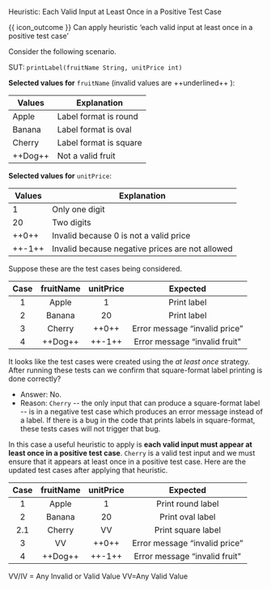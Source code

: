 <span id="title">Heuristic: Each Valid Input at Least Once in a Positive Test Case</span>

<span id="prereqs"></span>

<span id="outcomes">{{ icon_outcome }} Can apply heuristic ‘each valid input at least once in a positive test case’</span>

<div id="body">

Consider the following scenario.

<box>

SUT:  `printLabel(fruitName String, unitPrice int)`

**Selected values for** `fruitName` (invalid values are ++underlined++ ):

Values	| Explanation
------- | -----------
Apple   | Label format is round
Banana  | Label format is oval
Cherry  | Label format is square
++Dog++ | Not a valid fruit

**Selected values for** `unitPrice`:

Values	| Explanation
------- | -----------
1       | Only one digit
20      | Two digits
++0++   | Invalid because 0 is not a valid price
++-1++  | Invalid because negative prices are not allowed

</box>

Suppose these are the test cases being considered.

<box>

| Case   | fruitName  | unitPrice  | Expected                       |
| :----: | :--------: | :--------: | :----------------------------: |
| 1      | Apple      | 1          | Print label                    |
| 2      | Banana     | 20         | Print label                    |
| 3      | Cherry     | ++0++      | Error message “invalid price”  |
| 4      | ++Dog++    | ++-1++     | Error message “invalid fruit"  |

</box>

It looks like the test cases were created using the _at least once_ strategy. After running these tests can we confirm that square-format label printing is done correctly?
* Answer: No.
* Reason: `Cherry` -- the only input that can produce a square-format label -- is in a negative test case which produces an error message instead of a label. If there is a bug in the code that prints labels in square-format, these tests cases will not trigger that bug.

In this case a useful heuristic to apply is **each valid input must appear at least once in a positive test case**. `Cherry` is a valid test input and we must ensure that it appears at least once in a positive test case. Here are the updated test cases after applying that heuristic.

<box>

<div id="heuristic-valid-test-case">

| Case   | fruitName  | unitPrice  | Expected                       |
| :----: | :--------: | :--------: | :----------------------------: |
| 1      | Apple      | 1          | Print round label              |
| 2      | Banana     | 20         | Print oval label               |
| 2.1    | Cherry     | VV         | Print square label             |
| 3      | VV         | ++0++      | Error message “invalid price”  |
| 4      | ++Dog++    | ++-1++     | Error message “invalid fruit"  |

VV/IV = Any Invalid or Valid Value VV=Any Valid Value

</div>

</box>

</div>

<div id="extras">
</div>